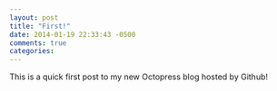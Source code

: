 ```yaml
---
layout: post
title: "First!"
date: 2014-01-19 22:33:43 -0500
comments: true
categories: 
---
```

This is a quick first post to my new Octopress blog hosted by Github!
